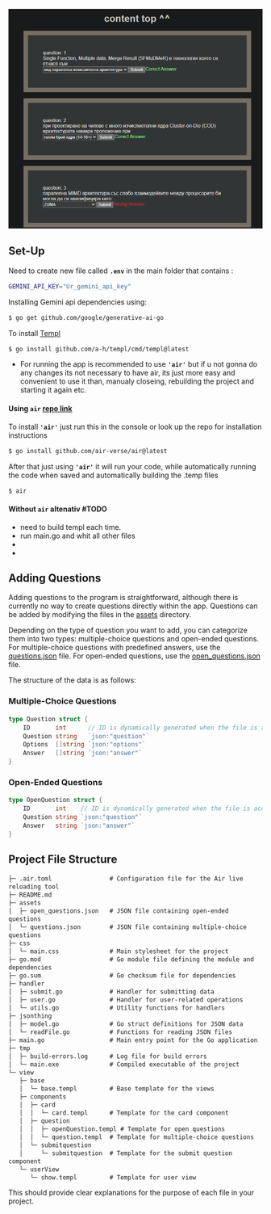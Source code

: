 ![screenshot](./assets/repoImages/img1.bmp)

## Set-Up

Need to create new file called **``.env``** in the main folder that contains :
```bash 
GEMINI_API_KEY="Ur_gemini_api_key"
```

Installing Gemini api dependencies using:
```bash 
$ go get github.com/google/generative-ai-go
```
To install [Templ](https://github.com/a-h/templ)
```bash 
$ go install github.com/a-h/templ/cmd/templ@latest
```

* For running the app is recommended to use **``'air'``** but if u not gonna do any changes its not necessary to have air, its just more easy and convenient to use it than, manualy closeing, rebuilding the project and starting it again etc.


#### Using ``air`` [repo link](https://github.com/air-verse/air)

To install **``'air'``** just run this in the console or look up the repo for installation instructions
```bash 
$ go install github.com/air-verse/air@latest 
```
After that just using **``'air'``** it will run your code, while automatically running the code when saved and automatically building the .temp files
```bash 
$ air
```
#### Without ``air`` altenativ  #TODO

* need to build templ each time.
* run main.go and whit all other files
*
*


## Adding Questions 

Adding questions to the program is straightforward, although there is currently no way to create questions directly within the app. Questions can be added by modifying the files in the [assets](https://github.com/aleks20905/testsWeb_templ/tree/main/assets) directory.

Depending on the type of question you want to add, you can categorize them into two types: multiple-choice questions and open-ended questions. For multiple-choice questions with predefined answers, use the [questions.json](https://github.com/aleks20905/testsWeb_templ/blob/main/assets/questions.json) file. For open-ended questions, use the [open_questions.json](https://github.com/aleks20905/testsWeb_templ/blob/main/assets/open_questions.json) file.

The structure of the data is as follows:

### Multiple-Choice Questions
```go
type Question struct {
	ID       int      // ID is dynamically generated when the file is accessed
	Question string   `json:"question"`
	Options  []string `json:"options"`
	Answer   []string `json:"answer"`
}
```

### Open-Ended Questions
```go
type OpenQuestion struct {
	ID       int    // ID is dynamically generated when the file is accessed
	Question string `json:"question"`
	Answer   string `json:"answer"`
}
```

## Project File Structure

```
├─ .air.toml                # Configuration file for the Air live reloading tool
├─ README.md                
├─ assets
│  ├─ open_questions.json   # JSON file containing open-ended questions
│  └─ questions.json        # JSON file containing multiple-choice questions
├─ css
│  └─ main.css              # Main stylesheet for the project
├─ go.mod                   # Go module file defining the module and dependencies
├─ go.sum                   # Go checksum file for dependencies
├─ handler
│  ├─ submit.go             # Handler for submitting data
│  ├─ user.go               # Handler for user-related operations
│  └─ utils.go              # Utility functions for handlers
├─ jsonthing
│  ├─ model.go              # Go struct definitions for JSON data
│  └─ readFile.go           # Functions for reading JSON files
├─ main.go                  # Main entry point for the Go application
├─ tmp
│  ├─ build-errors.log      # Log file for build errors
│  └─ main.exe              # Compiled executable of the project
└─ view
   ├─ base
   │  └─ base.templ         # Base template for the views
   ├─ components
   │  ├─ card
   │  │  └─ card.templ      # Template for the card component
   │  ├─ question
   │  │  ├─ openQuestion.templ # Template for open questions
   │  │  └─ question.templ  # Template for multiple-choice questions
   │  └─ submitquestion
   │     └─ submitquestion  # Template for the submit question component
   └─ userView
      └─ show.templ         # Template for user view
```

This should provide clear explanations for the purpose of each file in your project.